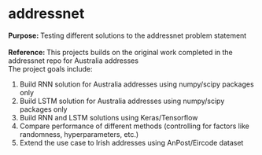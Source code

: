 # addressnet
<b> Purpose: </b> Testing different solutions to the addressnet problem statement  <br><br>
<b> Reference: </b> This projects builds on the original work completed in the addressnet repo for Australia addresses <br>
The project goals include: <br>
1. Build RNN solution for Australia addresses using numpy/scipy packages only <br>
2. Build LSTM solution for Australia addresses using numpy/scipy packages only <br>
3. Build RNN and LSTM solutions using Keras/Tensorflow <br>
4. Compare performance of different methods (controlling for factors like randomness, hyperparameters, etc.) <br>
5. Extend the use case to Irish addresses using AnPost/Eircode dataset <br>
